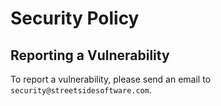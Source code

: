 # Security Policy

## Reporting a Vulnerability

To report a vulnerability, please send an email to `security@streetsidesoftware.com`.
